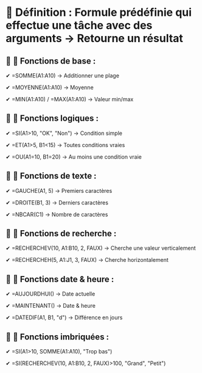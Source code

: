 # **📌 Définition : Formule prédéfinie** qui effectue une tâche avec des arguments → Retourne un résultat


## 🔹 **📌 Fonctions de base :**

✔ =SOMME(A1:A10) → Additionner une plage

✔ =MOYENNE(A1:A10) → Moyenne

✔ =MIN(A1:A10) / =MAX(A1:A10) → Valeur min/max

## 🔹 **📌 Fonctions logiques :**

✔ =SI(A1>10, "OK", "Non") → Condition simple

✔ =ET(A1>5, B1<15) → Toutes conditions vraies

✔ =OU(A1=10, B1=20) → Au moins une condition vraie

## 🔹 **📌 Fonctions de texte :**

✔ =GAUCHE(A1, 5) → Premiers caractères

✔ =DROITE(B1, 3) → Derniers caractères

✔ =NBCAR(C1) → Nombre de caractères

## 🔹 **📌 Fonctions de recherche :**

✔ =RECHERCHEV(10, A1:B10, 2, FAUX) → Cherche une valeur verticalement

✔ =RECHERCHEH(5, A1:J1, 3, FAUX) → Cherche horizontalement

## 🔹 **📌 Fonctions date & heure :**

✔ =AUJOURDHUI() → Date actuelle

✔ =MAINTENANT() → Date & heure

✔ =DATEDIF(A1, B1, "d") → Différence en jours

## 🔹 **📌 Fonctions imbriquées :**

✔ =SI(A1>10, SOMME(A1:A10), "Trop bas")

✔ =SI(RECHERCHEV(10, A1:B10, 2, FAUX)>100, "Grand", "Petit")
